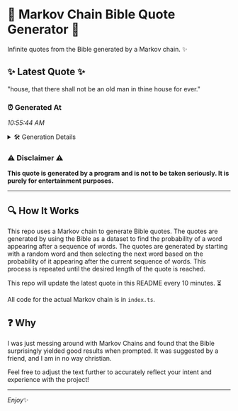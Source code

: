 # 📖 Markov Chain Bible Quote Generator 📖

Infinite quotes from the Bible generated by a Markov chain. ✨

## ✨ Latest Quote ✨
"house, that there shall not be an old man in thine house for ever."

### ⏰ Generated At
*10:55:44 AM*

<details>
    <summary>🛠️ Generation Details</summary>
    <p>
        <strong>🌱 Seed:</strong> house,<br>
        <strong>🔄 Iterations:</strong> 13<br>
        <strong>📜 Context History:</strong><br>[ house, ]: that<br>[ house,, that ]: there<br>[ house,, that, there ]: shall<br>[ house,, that, there, shall ]: not<br>[ house,, that, there, shall, not ]: be<br>[ house,, that, there, shall, not, be ]: an<br>[ that, there, shall, not, be, an ]: old<br>[ there, shall, not, be, an, old ]: man<br>[ shall, not, be, an, old, man ]: in<br>[ not, be, an, old, man, in ]: thine<br>[ be, an, old, man, in, thine ]: house<br>[ an, old, man, in, thine, house ]: for<br>[ old, man, in, thine, house, for ]: ever.<br>
    </p>
</details>

### ⚠️ Disclaimer ⚠️
**This quote is generated by a program and is not to be taken seriously. It is purely for entertainment purposes.**

---

## 🔍 How It Works

This repo uses a Markov chain to generate Bible quotes. The quotes are generated by using the Bible as a dataset to find the probability of a word appearing after a sequence of words. The quotes are generated by starting with a random word and then selecting the next word based on the probability of it appearing after the current sequence of words. This process is repeated until the desired length of the quote is reached.

This repo will update the latest quote in this README every 10 minutes. ⏳

All code for the actual Markov chain is in `index.ts`.

## ❓ Why

I was just messing around with Markov Chains and found that the Bible surprisingly yielded good results when prompted. 
It was suggested by a friend, and I am in no way christian.

Feel free to adjust the text further to accurately reflect your intent and experience with the project!

---

*Enjoy*✨
